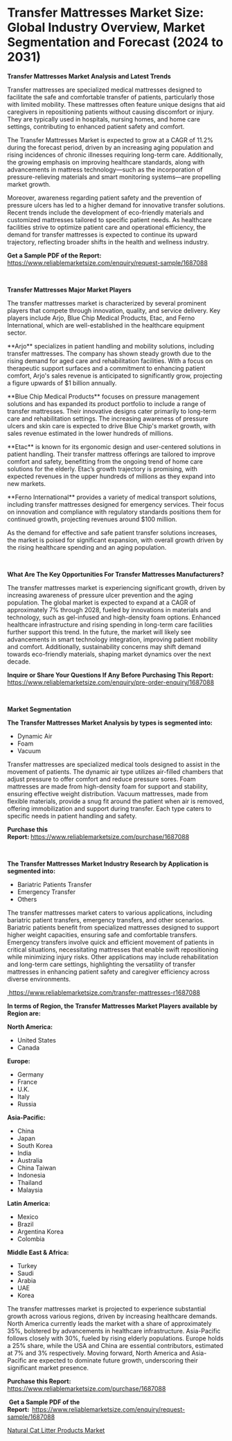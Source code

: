 <p><h1>Transfer Mattresses Market Size: Global Industry Overview, Market Segmentation and Forecast (2024 to 2031)</h1></p><p><strong>Transfer Mattresses Market Analysis and Latest Trends</strong></p>
<p><p>Transfer mattresses are specialized medical mattresses designed to facilitate the safe and comfortable transfer of patients, particularly those with limited mobility. These mattresses often feature unique designs that aid caregivers in repositioning patients without causing discomfort or injury. They are typically used in hospitals, nursing homes, and home care settings, contributing to enhanced patient safety and comfort.</p><p>The Transfer Mattresses Market is expected to grow at a CAGR of 11.2% during the forecast period, driven by an increasing aging population and rising incidences of chronic illnesses requiring long-term care. Additionally, the growing emphasis on improving healthcare standards, along with advancements in mattress technology—such as the incorporation of pressure-relieving materials and smart monitoring systems—are propelling market growth. </p><p>Moreover, awareness regarding patient safety and the prevention of pressure ulcers has led to a higher demand for innovative transfer solutions. Recent trends include the development of eco-friendly materials and customized mattresses tailored to specific patient needs. As healthcare facilities strive to optimize patient care and operational efficiency, the demand for transfer mattresses is expected to continue its upward trajectory, reflecting broader shifts in the health and wellness industry.</p></p>
<p><strong>Get a Sample PDF of the Report:&nbsp;</strong> <a href="https://www.reliablemarketsize.com/enquiry/request-sample/1687088?utm_campaign=1911&utm_medium=2&utm_source=Github&utm_content=ia&utm_term=31122024&utm_id=transfer-mattresses">https://www.reliablemarketsize.com/enquiry/request-sample/1687088</a></p>
<p>&nbsp;</p>
<p><strong>Transfer Mattresses Major Market Players</strong></p>
<p><p>The transfer mattresses market is characterized by several prominent players that compete through innovation, quality, and service delivery. Key players include Arjo, Blue Chip Medical Products, Etac, and Ferno International, which are well-established in the healthcare equipment sector.</p><p>**Arjo** specializes in patient handling and mobility solutions, including transfer mattresses. The company has shown steady growth due to the rising demand for aged care and rehabilitation facilities. With a focus on therapeutic support surfaces and a commitment to enhancing patient comfort, Arjo's sales revenue is anticipated to significantly grow, projecting a figure upwards of $1 billion annually.</p><p>**Blue Chip Medical Products** focuses on pressure management solutions and has expanded its product portfolio to include a range of transfer mattresses. Their innovative designs cater primarily to long-term care and rehabilitation settings. The increasing awareness of pressure ulcers and skin care is expected to drive Blue Chip's market growth, with sales revenue estimated in the lower hundreds of millions.</p><p>**Etac** is known for its ergonomic design and user-centered solutions in patient handling. Their transfer mattress offerings are tailored to improve comfort and safety, benefitting from the ongoing trend of home care solutions for the elderly. Etac’s growth trajectory is promising, with expected revenues in the upper hundreds of millions as they expand into new markets.</p><p>**Ferno International** provides a variety of medical transport solutions, including transfer mattresses designed for emergency services. Their focus on innovation and compliance with regulatory standards positions them for continued growth, projecting revenues around $100 million.</p><p>As the demand for effective and safe patient transfer solutions increases, the market is poised for significant expansion, with overall growth driven by the rising healthcare spending and an aging population.</p></p>
<p>&nbsp;</p>
<p><strong>What Are The Key Opportunities For Transfer Mattresses Manufacturers?</strong></p>
<p><p>The transfer mattresses market is experiencing significant growth, driven by increasing awareness of pressure ulcer prevention and the aging population. The global market is expected to expand at a CAGR of approximately 7% through 2028, fueled by innovations in materials and technology, such as gel-infused and high-density foam options. Enhanced healthcare infrastructure and rising spending in long-term care facilities further support this trend. In the future, the market will likely see advancements in smart technology integration, improving patient mobility and comfort. Additionally, sustainability concerns may shift demand towards eco-friendly materials, shaping market dynamics over the next decade.</p></p>
<p><strong>Inquire or Share Your Questions If Any Before Purchasing This Report:</strong> <a href="https://www.reliablemarketsize.com/enquiry/pre-order-enquiry/1687088?utm_campaign=1911&utm_medium=2&utm_source=Github&utm_content=ia&utm_term=31122024&utm_id=transfer-mattresses">https://www.reliablemarketsize.com/enquiry/pre-order-enquiry/1687088</a></p>
<p>&nbsp;</p>
<p><strong>Market Segmentation</strong></p>
<p><strong>The Transfer Mattresses Market Analysis by types is segmented into:</strong></p>
<p><ul><li>Dynamic Air</li><li>Foam</li><li>Vacuum</li></ul></p>
<p><p>Transfer mattresses are specialized medical tools designed to assist in the movement of patients. The dynamic air type utilizes air-filled chambers that adjust pressure to offer comfort and reduce pressure sores. Foam mattresses are made from high-density foam for support and stability, ensuring effective weight distribution. Vacuum mattresses, made from flexible materials, provide a snug fit around the patient when air is removed, offering immobilization and support during transfer. Each type caters to specific needs in patient handling and safety.</p></p>
<p><strong>Purchase this Report:&nbsp;</strong><a href="https://www.reliablemarketsize.com/purchase/1687088?utm_campaign=1911&utm_medium=2&utm_source=Github&utm_content=ia&utm_term=31122024&utm_id=transfer-mattresses">https://www.reliablemarketsize.com/purchase/1687088</a></p>
<p>&nbsp;</p>
<p><strong>The Transfer Mattresses Market Industry Research by Application is segmented into:</strong></p>
<p><ul><li>Bariatric Patients Transfer</li><li>Emergency Transfer</li><li>Others</li></ul></p>
<p><p>The transfer mattresses market caters to various applications, including bariatric patient transfers, emergency transfers, and other scenarios. Bariatric patients benefit from specialized mattresses designed to support higher weight capacities, ensuring safe and comfortable transfers. Emergency transfers involve quick and efficient movement of patients in critical situations, necessitating mattresses that enable swift repositioning while minimizing injury risks. Other applications may include rehabilitation and long-term care settings, highlighting the versatility of transfer mattresses in enhancing patient safety and caregiver efficiency across diverse environments.</p></p>
<p><a href="https://www.reliablemarketsize.com/transfer-mattresses-r1687088?utm_campaign=1911&utm_medium=2&utm_source=Github&utm_content=ia&utm_term=31122024&utm_id=transfer-mattresses">&nbsp;https://www.reliablemarketsize.com/transfer-mattresses-r1687088</a></p>
<p><strong>In terms of Region, the Transfer Mattresses Market Players available by Region are:</strong></p>
<p>
    <p> <strong> North America: </strong>
        <ul>
            <li>United States</li>
            <li>Canada</li>
        </ul>
        </p> 
    <p> <strong> Europe: </strong>
        <ul>
            <li>Germany</li>
            <li>France</li>
            <li>U.K.</li>
            <li>Italy</li>
            <li>Russia</li>
        </ul>
        </p> 
    <p> <strong> Asia-Pacific: </strong>
        <ul>
            <li>China</li>
            <li>Japan</li>
            <li>South Korea</li>
            <li>India</li>
            <li>Australia</li>
            <li>China Taiwan</li>
            <li>Indonesia</li>
            <li>Thailand</li>
            <li>Malaysia</li>
        </ul>
        </p> 
    <p> <strong> Latin America: </strong>
        <ul>
            <li>Mexico</li>
            <li>Brazil</li>
            <li>Argentina Korea</li>
            <li>Colombia</li>
        </ul>
        </p> 
    <p> <strong> Middle East & Africa: </strong>
        <ul>
            <li>Turkey</li>
            <li>Saudi</li>
            <li>Arabia</li>
            <li>UAE</li>
            <li>Korea</li>
        </ul>
    </p>
    </p>
<p><p>The transfer mattresses market is projected to experience substantial growth across various regions, driven by increasing healthcare demands. North America currently leads the market with a share of approximately 35%, bolstered by advancements in healthcare infrastructure. Asia-Pacific follows closely with 30%, fueled by rising elderly populations. Europe holds a 25% share, while the USA and China are essential contributors, estimated at 7% and 3% respectively. Moving forward, North America and Asia-Pacific are expected to dominate future growth, underscoring their significant market presence.</p></p>
<p><strong>Purchase this Report: </strong><a href="https://www.reliablemarketsize.com/purchase/1687088?utm_campaign=1911&utm_medium=2&utm_source=Github&utm_content=ia&utm_term=31122024&utm_id=transfer-mattresses">https://www.reliablemarketsize.com/purchase/1687088</a></p>
<p>&nbsp;<strong>Get a Sample PDF of the Report:&nbsp;&nbsp;</strong><a href="https://www.reliablemarketsize.com/enquiry/request-sample/1687088?utm_campaign=1911&utm_medium=2&utm_source=Github&utm_content=ia&utm_term=31122024&utm_id=transfer-mattresses">https://www.reliablemarketsize.com/enquiry/request-sample/1687088</a></p>
<p><strong></strong></p>
<p><p><a href="https://github.com/gulaimolin/Market-Research-Report-List-6/blob/main/natural-cat-litter-products-market.md?utm_campaign=1911&utm_medium=2&utm_source=Github&utm_content=ia&utm_term=31122024&utm_id=transfer-mattresses">Natural Cat Litter Products Market</a></p></p>